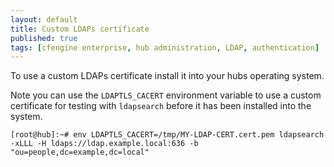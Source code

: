 ```yaml
---
layout: default
title: Custom LDAPs certificate
published: true
tags: [cfengine enterprise, hub administration, LDAP, authentication]
---
```


To use a custom LDAPs certificate install it into your hubs operating system.

Note you can use the `LDAPTLS_CACERT` environment variable to use a custom
certificate for testing with `ldapsearch` before it has been installed into the
system.

```console
[root@hub]:~# env LDAPTLS_CACERT=/tmp/MY-LDAP-CERT.cert.pem ldapsearch -xLLL -H ldaps://ldap.example.local:636 -b "ou=people,dc=example,dc=local"
```
